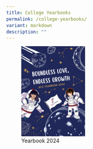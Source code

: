 ```yaml
---
title: College Yearbooks
permalink: /college-yearbooks/
variant: markdown
description: ""
---
```

<div>

<figure>	
<a href="https://drive.google.com/file/d/1Nn8-z2A33M7YY-Q5fSBDABq8TacU2aYF/view?usp=drive_link"><img style="width: 40%" height="auto" width="40%" src="/images/College%20Yearbook/Yearbook_2024_Cover.jpg"></a>
<figcaption>Yearbook 2024</figcaption></figure>
	
	
	
</div>
<div hidden="">
</div>